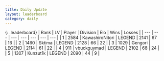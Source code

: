 ```yaml
---
title: Daily Update
layout: leaderboard
category: daily
---
```


{: .leaderboard}
| Rank | LV | Player | Division | Elo | Wins | Losses |
| --- | --- | --- | --- | --- | --- | --- |
| <span data-change="0">1</span> | 2584 | <span title="ID: 164871">KawashiroNitori</span> | LEGEND | <span data-change="14">2141</span> | <span data-change="13">67</span> | <span data-change="4">16</span> |
| <span data-change="3">2</span> | 1460 | <span title="ID: 353063">Sktima</span> | LEGEND | <span data-change="59">2128</span> | <span data-change="10">66</span> | <span data-change="0">22</span> |
| <span data-change="-1">3</span> | 1029 | <span title="ID: 294236">Gengori</span> | LEGEND | <span data-change="11">2114</span> | <span data-change="2">61</span> | <span data-change="0">22</span> |
| <span data-change="-1">4</span> | 911 | <span title="ID: 418052">vbuckguymad</span> | LEGEND | <span data-change="0">2102</span> | <span data-change="0">68</span> | <span data-change="0">24</span> |
| <span data-change="-1">5</span> | 1307 | <span title="ID: 392407">Kunzut1k</span> | LEGEND | <span data-change="0">2090</span> | <span data-change="0">44</span> | <span data-change="0">9</span> |